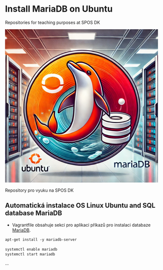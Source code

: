 # Install MariaDB on Ubuntu
Repositories for teaching purposes at SPOS DK

![Ubuntu and MariaDB OSY AI](../../../Images/osy-Ubuntu-MariaDB.webp)

Repository pro vyuku na SPOS DK

## Automatická instalace OS Linux Ubuntu and SQL database MariaDB

- Vagrantfile obsahuje sekci pro aplikaci příkazů pro instalaci databaze
  [MariaDB](https://mariadb.org).

```console
apt-get install -y mariadb-server

systemctl enable mariadb
systemctl start mariadb
```
...
